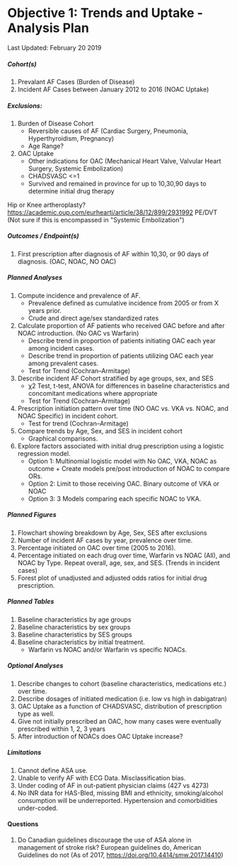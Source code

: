 Objective 1: Trends and Uptake - Analysis Plan
================
Last Updated: February 20 2019

##### Cohort(s)

1.  Prevalant AF Cases (Burden of Disease)
2.  Incident AF Cases between January 2012 to 2016 (NOAC Uptake)

##### Exclusions:

1.  Burden of Disease Cohort
    -   Reversible causes of AF (Cardiac Surgery, Pneumonia, Hyperthyroidism, Pregnancy)
    -   Age Range?
2.  OAC Uptake
    -   Other indications for OAC (Mechanical Heart Valve, Valvular Heart Surgery, Systemic Embolization)
    -   CHADSVASC &lt;=1
    -   Survived and remained in province for up to 10,30,90 days to determine initial drug therapy

Hip or Knee artheroplasty? <https://academic.oup.com/eurheartj/article/38/12/899/2931992> PE/DVT (Not sure if this is encompassed in "Systemic Embolization")

##### Outcomes / Endpoint(s)

1.  First prescription after diagnosis of AF within 10,30, or 90 days of diagnosis. (OAC, NOAC, NO OAC)

##### Planned Analyses

1.  Compute incidence and prevalence of AF.
    -   Prevalence defined as cumulative incidence from 2005 or from X years prior.
    -   Crude and direct age/sex standardized rates
2.  Calculate proportion of AF patients who received OAC before and after NOAC introduction. (No OAC vs Warfarin)
    -   Describe trend in proportion of patients initiating OAC each year among incident cases.
    -   Describe trend in proportion of patients utilizing OAC each year among prevalent cases.
    -   Test for Trend (Cochran–Armitage)
3.  Describe incident AF Cohort stratified by age groups, sex, and SES
    -   χ2 Test, t-test, ANOVA for differences in baseline characteristics and concomitant medications where appropriate
    -   Test for Trend (Cochran–Armitage)
4.  Prescription initiation pattern over time (NO OAC vs. VKA vs. NOAC, and NOAC Specific) in incident cohort.
    -   Test for trend (Cochran–Armitage)
5.  Compare trends by Age, Sex, and SES in incident cohort
    -   Graphical comparisons.
6.  Explore factors associated with initial drug prescription using a logistic regression model.
    -   Option 1: Multinomial logistic model with No OAC, VKA, NOAC as outcome + Create models pre/post introduction of NOAC to compare ORs.
    -   Option 2: Limit to those receiving OAC. Binary outcome of VKA or NOAC
    -   Option 3: 3 Models comparing each specific NOAC to VKA.

##### Planned Figures

1.  Flowchart showing breakdown by Age, Sex, SES after exclusions
2.  Number of incident AF cases by year, prevalence over time.
3.  Percentage initiated on OAC over time (2005 to 2016).
4.  Percentage initiated on each drug over time, Warfarin vs NOAC (All), and NOAC by Type. Repeat overall, age, sex, and SES. (Trends in incident cases)
5.  Forest plot of unadjusted and adjusted odds ratios for initial drug prescription.

##### Planned Tables

1.  Baseline characteristics by age groups
2.  Baseline characteristics by sex groups
3.  Baseline characteristics by SES groups
4.  Baseline characteristics by initial treatment.
    -   Warfarin vs NOAC and/or Warfarin vs specific NOACs.

##### Optional Analyses

1.  Describe changes to cohort (baseline characteristics, medications etc.) over time.
2.  Describe dosages of initiated medication (i.e. low vs high in dabigatran)
3.  OAC Uptake as a function of CHADSVASC, distribution of prescription type as well.
4.  Give not initially prescribed an OAC, how many cases were eventually prescribed within 1, 2, 3 years
5.  After introduction of NOACs does OAC Uptake increase?

##### Limitations

1.  Cannot define ASA use.
2.  Unable to verify AF with ECG Data. Misclassification bias.
3.  Under coding of AF in out-patient physician claims (427 vs 4273)
4.  No INR data for HAS-Bled, missing BMI and ethnicity, smoking/alcohol consumption will be underreported. Hypertension and comorbidities under-coded.

#### Questions

1.  Do Canadian guidelines discourage the use of ASA alone in management of stroke risk? European guidelines do, American Guidelines do not (As of 2017, <https://doi.org/10.4414/smw.2017.14410>)
